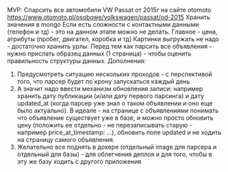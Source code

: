 MVP:
Спарсить все автомобили VW Passat от 2015г на сайте otomoto
https://www.otomoto.pl/osobowe/volkswagen/passat/od-2015
Хранить значения в mongo
Если есть сложности с контактными данными (телефон и тд) - это на данном этапе можно не делать. Главное - цена, атрибуты (пробег, двигател, коробка и тд) Картинки выгружать не надо - достаточно хранить урлы.
Перед тем как парсить все объявления - нужно прислать образец данных (1 страница) - чтобы оценить правильность структуры данных.
Дополнения:
1) Предусмотреть ситуацию нескольких проходов - с перспективой того, что парсер будет по крону запускаться каждый день 
2) А значит надо ввести механизм обновления записи: например хранить дату публикации (и/или дату первого парсинга) и дату updated_at (когда парсер уже знал о таком объявлении и оно еще было актуально). В идеале - на странице с объявлениями понимать что объявление существует уже в базе, и можно просто обновить цену (положить ее отдельно - не перезаписывать старую - например price_at_timestamp: ...), обновить поле updated и не ходить на страницу самого объявления.
3) Желательно все поднять в докере (отдельный image для парсера и отдельный для базы) - для облегчения деплоя и для того, чтобы в эту же базу ходить с другого приложения